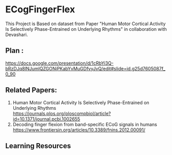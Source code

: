 # ECogFingerFlex
This Project is Based on dataset from Paper "Human Motor Cortical Activity Is Selectively Phase-Entrained on Underlying Rhythms" in collaboration with Devashari.

## Plan :  
  https://docs.google.com/presentation/d/1cRbYi3Q-bRzDJq8lNJumlQZGONjPKabYvMuGDfvyJvQ/edit#slide=id.g25d7605087f_0_90  

## Related Papers:  
1. Human Motor Cortical Activity Is Selectively Phase-Entrained on Underlying Rhythms     
https://journals.plos.org/ploscompbiol/article?id=10.1371/journal.pcbi.1002655    
2. Decoding finger flexion from band-specific ECoG signals in humans   
https://www.frontiersin.org/articles/10.3389/fnins.2012.00091/   

## Learning Resources  
